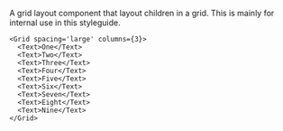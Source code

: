 A grid layout component that layout children in a grid. This is mainly for internal use in this styleguide.

```
<Grid spacing='large' columns={3}>
  <Text>One</Text>
  <Text>Two</Text>
  <Text>Three</Text>
  <Text>Four</Text>
  <Text>Five</Text>
  <Text>Six</Text>
  <Text>Seven</Text>
  <Text>Eight</Text>
  <Text>Nine</Text>
</Grid>
```
